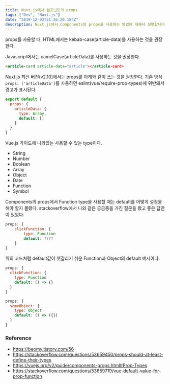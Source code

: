 ```yaml
---
title: Nuxt.js에서 컴포넌트의 props
tags: ["Dev", "Nuxt.js"]
date: "2019-12-03T21:36:20.184Z"
description: Nuxt.js에서 Components의 props를 사용하는 방법에 대해서 설명합니다.
---
```


props를 사용할 때, HTML에서는 kebab-case(article-data)를 사용하는 것을 권장한다.

Javascript에서는 camelCase(articleData)를 사용하는 것을 권장한다.

```html
<article-card article-data="article"></article-card>
```

Nuxt.js 최신 버전(v2.10)에서는 props를 아래와 같이 쓰는 것을 권장한다. 기존 방식 `props: ['articleData']`를 사용하면 eslint(vue/require-prop-types)에 위반돼서 경고가 표시된다.

```javascript
export default {
  props: {
    articleData: {
      type: Array,
      default: []
    }
  }
}
```

Vue.js 가이드에 나와있는 사용할 수 있는 type이다.

- String
- Number
- Boolean
- Array
- Object
- Date
- Function
- Symbol

Components의 props에서 Function type을 사용할 때는 default를 어떻게 설정을 해야 할지 몰랐다.
stackoverflow에서 나와 같은 궁금증을 가진 질문을 봤고 좋은 답안이 있었다.

```javascript
props: {
    clickFunction: {
        type: Function
        default: ????
    }
}
```

위의 코드처럼 default값이 헷갈리기 쉬운 Function과 Object의 default 예시이다.

```javascript
props: {
  clickFunction: {
    type: Function
    default: () => {}
  }
}

props: {
  someObject: {
    type: Object
    default: () => ({})
  }
}
```

### Reference
- https://beomy.tistory.com/56
- https://stackoverflow.com/questions/53659450/props-should-at-least-define-their-types
- https://vuejs.org/v2/guide/components-props.html#Prop-Types
- https://stackoverflow.com/questions/53659719/vue-default-value-for-prop-function
